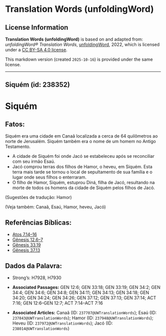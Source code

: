 # Translation Words (unfoldingWord)

## License Information

**Translation Words (unfoldingWord)** is based on and adapted from: _unfoldingWord® Translation Words_, [unfoldingWord](https://unfoldingword.org/utw), 2022, which is licensed under a [CC BY-SA 4.0 license](https://creativecommons.org/licenses/by-sa/4.0/legalcode.en).

This markdown version (created `2025-10-16`) is provided under the same license.



--------------------------------

## Siquém (id: 238352)

Siquém
======

Fatos:
------

Siquém era uma cidade em Canaã localizada a cerca de 64 quilômetros ao norte de Jerusalém. Siquém também era o nome de um homem no Antigo Testamento.

* A cidade de Siquém foi onde Jacó se estabeleceu após se reconciliar com seu irmão Esaú.
* Jacó comprou terras dos filhos de Hamor, o heveu, em Siquém. Esta terra mais tarde se tornou o local de sepultamento de sua família e o lugar onde seus filhos o enterraram.
* O filho de Hamor, Siquém, estuprou Diná, filha de Jacó, resultando na morte de todos os homens da cidade de Siquém pelos filhos de Jacó.

(Sugestões de tradução: Hamor)

(Veja também: Canaã, Esaú, Hamor, heveu, Jacó)

Referências Bíblicas:
---------------------

* [Atos 7\.14–16](https://ref.ly/Acts7:14-Acts7:16)
* [Gênesis 12\.6–7](https://ref.ly/Gen12:6-Gen12:7)
* [Gênesis 33\.19](https://ref.ly/Gen33:19)
* [Gênesis 37\.13](https://ref.ly/Gen37:13)

Dados da Palavra:
-----------------

* Strong’s: H7928, H7930

* **Associated Passages:** GEN 12:6; GEN 33:18; GEN 33:19; GEN 34:2; GEN 34:4; GEN 34:6; GEN 34:8; GEN 34:11; GEN 34:13; GEN 34:18; GEN 34:20; GEN 34:24; GEN 34:26; GEN 37:12; GEN 37:13; GEN 37:14; ACT 7:16; GEN 12:6–GEN 12:7; ACT 7:14–ACT 7:16
* **Associated Articles:** Canaã (ID: `237707@UWTranslationWords`); Esaú (ID: `237843@UWTranslationWords`); Hamor (ID: `237948@UWTranslationWords`); Heveu (ID: `237972@UWTranslationWords`); Jacó (ID: `238014@UWTranslationWords`)

